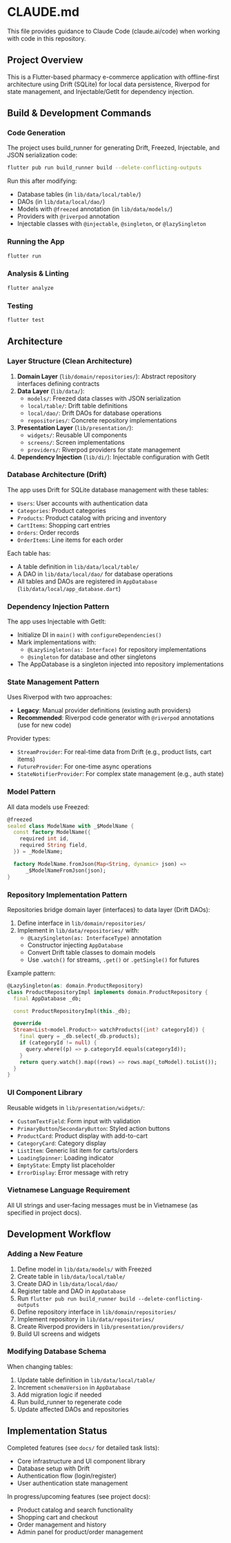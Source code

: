 # CLAUDE.md

This file provides guidance to Claude Code (claude.ai/code) when working with code in this repository.

## Project Overview

This is a Flutter-based pharmacy e-commerce application with offline-first architecture using Drift (SQLite) for local data persistence, Riverpod for state management, and Injectable/GetIt for dependency injection.

## Build & Development Commands

### Code Generation
The project uses build_runner for generating Drift, Freezed, Injectable, and JSON serialization code:
```bash
flutter pub run build_runner build --delete-conflicting-outputs
```
Run this after modifying:
- Database tables (in `lib/data/local/table/`)
- DAOs (in `lib/data/local/dao/`)
- Models with `@freezed` annotation (in `lib/data/models/`)
- Providers with `@riverpod` annotation
- Injectable classes with `@injectable`, `@singleton`, or `@lazySingleton`

### Running the App
```bash
flutter run
```

### Analysis & Linting
```bash
flutter analyze
```

### Testing
```bash
flutter test
```

## Architecture

### Layer Structure (Clean Architecture)

1. **Domain Layer** (`lib/domain/repositories/`): Abstract repository interfaces defining contracts
2. **Data Layer** (`lib/data/`):
   - `models/`: Freezed data classes with JSON serialization
   - `local/table/`: Drift table definitions
   - `local/dao/`: Drift DAOs for database operations
   - `repositories/`: Concrete repository implementations
3. **Presentation Layer** (`lib/presentation/`):
   - `widgets/`: Reusable UI components
   - `screens/`: Screen implementations
   - `providers/`: Riverpod providers for state management
4. **Dependency Injection** (`lib/di/`): Injectable configuration with GetIt

### Database Architecture (Drift)

The app uses Drift for SQLite database management with these tables:
- `Users`: User accounts with authentication data
- `Categories`: Product categories
- `Products`: Product catalog with pricing and inventory
- `CartItems`: Shopping cart entries
- `Orders`: Order records
- `OrderItems`: Line items for each order

Each table has:
- A table definition in `lib/data/local/table/`
- A DAO in `lib/data/local/dao/` for database operations
- All tables and DAOs are registered in `AppDatabase` (`lib/data/local/app_database.dart`)

### Dependency Injection Pattern

The app uses Injectable with GetIt:
- Initialize DI in `main()` with `configureDependencies()`
- Mark implementations with:
  - `@LazySingleton(as: Interface)` for repository implementations
  - `@singleton` for database and other singletons
- The AppDatabase is a singleton injected into repository implementations

### State Management Pattern

Uses Riverpod with two approaches:
- **Legacy**: Manual provider definitions (existing auth providers)
- **Recommended**: Riverpod code generator with `@riverpod` annotations (use for new code)

Provider types:
- `StreamProvider`: For real-time data from Drift (e.g., product lists, cart items)
- `FutureProvider`: For one-time async operations
- `StateNotifierProvider`: For complex state management (e.g., auth state)

### Model Pattern

All data models use Freezed:
```dart
@freezed
sealed class ModelName with _$ModelName {
  const factory ModelName({
    required int id,
    required String field,
  }) = _ModelName;

  factory ModelName.fromJson(Map<String, dynamic> json) =>
      _$ModelNameFromJson(json);
}
```

### Repository Implementation Pattern

Repositories bridge domain layer (interfaces) to data layer (Drift DAOs):

1. Define interface in `lib/domain/repositories/`
2. Implement in `lib/data/repositories/` with:
   - `@LazySingleton(as: InterfaceType)` annotation
   - Constructor injecting `AppDatabase`
   - Convert Drift table classes to domain models
   - Use `.watch()` for streams, `.get()` or `.getSingle()` for futures

Example pattern:
```dart
@LazySingleton(as: domain.ProductRepository)
class ProductRepositoryImpl implements domain.ProductRepository {
  final AppDatabase _db;

  const ProductRepositoryImpl(this._db);

  @override
  Stream<List<model.Product>> watchProducts({int? categoryId}) {
    final query = _db.select(_db.products);
    if (categoryId != null) {
      query.where((p) => p.categoryId.equals(categoryId));
    }
    return query.watch().map((rows) => rows.map(_toModel).toList());
  }
}
```

### UI Component Library

Reusable widgets in `lib/presentation/widgets/`:
- `CustomTextField`: Form input with validation
- `PrimaryButton`/`SecondaryButton`: Styled action buttons
- `ProductCard`: Product display with add-to-cart
- `CategoryCard`: Category display
- `ListItem`: Generic list item for carts/orders
- `LoadingSpinner`: Loading indicator
- `EmptyState`: Empty list placeholder
- `ErrorDisplay`: Error message with retry

### Vietnamese Language Requirement

All UI strings and user-facing messages must be in Vietnamese (as specified in project docs).

## Development Workflow

### Adding a New Feature

1. Define model in `lib/data/models/` with Freezed
2. Create table in `lib/data/local/table/`
3. Create DAO in `lib/data/local/dao/`
4. Register table and DAO in `AppDatabase`
5. Run `flutter pub run build_runner build --delete-conflicting-outputs`
6. Define repository interface in `lib/domain/repositories/`
7. Implement repository in `lib/data/repositories/`
8. Create Riverpod providers in `lib/presentation/providers/`
9. Build UI screens and widgets

### Modifying Database Schema

When changing tables:
1. Update table definition in `lib/data/local/table/`
2. Increment `schemaVersion` in `AppDatabase`
3. Add migration logic if needed
4. Run build_runner to regenerate code
5. Update affected DAOs and repositories

## Implementation Status

Completed features (see `docs/` for detailed task lists):
- Core infrastructure and UI component library
- Database setup with Drift
- Authentication flow (login/register)
- User authentication state management

In progress/upcoming features (see project docs):
- Product catalog and search functionality
- Shopping cart and checkout
- Order management and history
- Admin panel for product/order management
